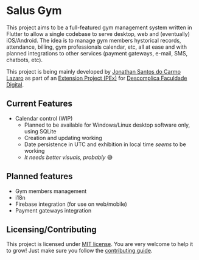 # Salus Gym

This project aims to be a full-featured gym management system written in Flutter to allow a single codebase to serve desktop, web and (eventually) iOS/Android. The idea is to manage gym members hystorical records, attendance, billing, gym professionals calendar, etc, all at ease and with planned integrations to other services (payment gateways, e-mail, SMS, chatbots, etc).

This project is being mainly developed by [Jonathan Santos do Carmo Lazaro](https://github.com/jonathanlazaro1) as part of an [Extension Project (PEx)](http://portal.mec.gov.br/index.php?option=com_docman&view=download&alias=104251-rces007-18&category_slug=dezembro-2018-pdf&Itemid=30192) for [Descomplica Faculdade Digital](https://no.descomplica.com.br/knowledge/o-que-%C3%A9-projeto-de-extens%C3%A3o).

## Current Features

- Calendar control (WIP)
  - Planned to be available for Windows/Linux desktop software only, using SQLite
  - Creation and updating working
  - Date persistence in UTC and exhibition in local time _seems_ to be working
  - _It needs better visuals, probably_ 😅

## Planned features

- Gym members management
- i18n
- Firebase integration (for use on web/mobile)
- Payment gateways integration

## Licensing/Contributing

This project is licensed under [MIT license](./LICENSE). You are very welcome to help it to grow! Just make sure you follow the [contributing guide](./CONTRIBUTING.md).
